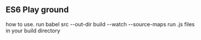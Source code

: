 ## ES6 Play ground

how to use.
run babel src --out-dir build --watch --source-maps
run .js files in your build directory

